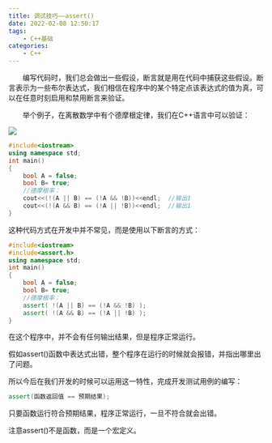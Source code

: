 ```yaml
---
title: 调试技巧——assert()
date: 2022-02-08 12:50:17
tags:
    - C++基础
categories:
    - C++
---
```


&emsp;&emsp;编写代码时，我们总会做出一些假设，断言就是用在代码中捕获这些假设。断言表示为一些布尔表达式，我们相信在程序中的某个特定点该表达式的值为真，可以在任意时刻启用和禁用断言来验证。

&emsp;&emsp;举个例子，在离散数学中有个德摩根定律，我们在C++语言中可以验证：

![](https://my-hexo-blog-1308129409.cos.ap-beijing.myqcloud.com/C%2B%2B/%E6%91%A9%E6%A0%B9%E5%AE%9A%E5%BE%8B.png)

```cpp
#include<iostream>
using namespace std;
int main()
{
	bool A = false;
	bool B= true;
	//德摩根率：
	cout<<(!(A || B) == (!A && !B))<<endl;  //输出1
	cout<<(!(A && B) == (!A || !B))<<endl;  //输出1
}
```

这种代码方式在开发中并不常见，而是使用以下断言的方式：

```cpp
#include<iostream>
#include<assert.h>
using namespace std;
int main()
{
	bool A = false;
	bool B= true;
	//德摩根率：
	assert( !(A || B) == (!A && !B) );  
	assert( !(A && B) == (!A || !B) );  
}
```

在这个程序中，并不会有任何输出结果，但是程序正常运行。

假如assert()函数中表达式出错，整个程序在运行的时候就会报错，并指出哪里出了问题。


所以今后在我们开发的时候可以运用这一特性，完成开发测试用例的编写：

```cpp
assert(函数返回值 == 预期结果);
```
只要函数运行符合预期结果，程序正常运行，一旦不符合就会出错。

注意assert()不是函数，而是一个宏定义。